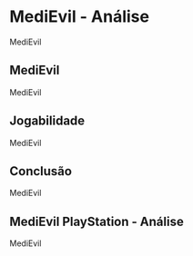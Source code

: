 ---
---

# MediEvil - Análise

MediEvil

## MediEvil

MediEvil

## Jogabilidade

MediEvil

## Conclusão

MediEvil

## MediEvil PlayStation - Análise

MediEvil
